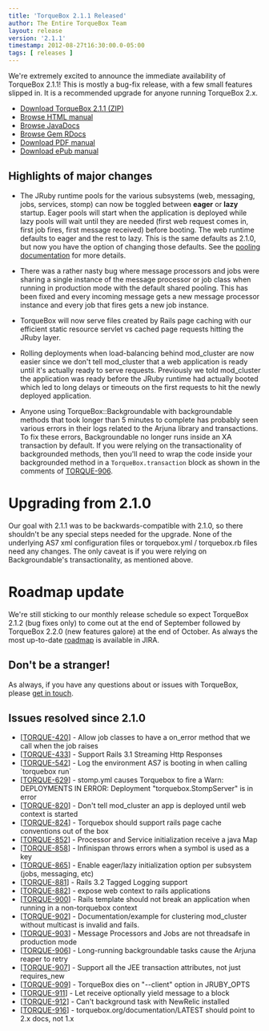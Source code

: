 ```yaml
---
title: 'TorqueBox 2.1.1 Released'
author: The Entire TorqueBox Team
layout: release
version: '2.1.1'
timestamp: 2012-08-27t16:30:00.0-05:00
tags: [ releases ]
---
```


We're extremely excited to announce the immediate availability of
TorqueBox 2.1.1! This is mostly a bug-fix release, with a few small
features slipped in. It is a recommended upgrade for anyone running
TorqueBox 2.x.

* [Download TorqueBox 2.1.1 (ZIP)][download]
* [Browse HTML manual][htmldocs]
* [Browse JavaDocs][javadocs]
* [Browse Gem RDocs][rdocs]
* [Download PDF manual][pdfdocs]
* [Download ePub manual][epubdocs]

## Highlights of major changes

* The JRuby runtime pools for the various subsystems (web, messaging,
  jobs, services, stomp) can now be toggled between **eager** or
  **lazy** startup. Eager pools will start when the application is
  deployed while lazy pools will wait until they are needed (first web
  request comes in, first job fires, first message received) before
  booting. The web runtime defaults to eager and the rest to
  lazy. This is the same defaults as 2.1.0, but now you have the
  option of changing those defaults. See the [pooling
  documentation][pooling_docs] for more details.

* There was a rather nasty bug where message processors and jobs were
  sharing a single instance of the message processor or job class when
  running in production mode with the default shared pooling. This has
  been fixed and every incoming message gets a new message processor
  instance and every job that fires gets a new job instance.

* TorqueBox will now serve files created by Rails page caching with
  our efficient static resource servlet vs cached page requests
  hitting the JRuby layer.

* Rolling deployments when load-balancing behind mod_cluster are now
  easier since we don't tell mod_cluster that a web application is
  ready until it's actually ready to serve requests. Previously we
  told mod_cluster the application was ready before the JRuby runtime
  had actually booted which led to long delays or timeouts on the
  first requests to hit the newly deployed application.

* Anyone using TorqueBox::Backgroundable with backgroundable methods
  that took longer than 5 minutes to complete has probably seen
  various errors in their logs related to the Arjuna library and
  transactions. To fix these errors, Backgroundable no longer runs
  inside an XA transaction by default. If you were relying on the
  transactionality of backgrounded methods, then you'll need to wrap
  the code inside your backgrounded method in a
  `TorqueBox.transaction` block as shown in the comments of
  [TORQUE-906][torque-906].

# Upgrading from 2.1.0

Our goal with 2.1.1 was to be backwards-compatible with 2.1.0, so
there shouldn't be any special steps needed for the upgrade. None of
the underlying AS7 xml configuration files or torquebox.yml /
torquebox.rb files need any changes. The only caveat is if you were
relying on Backgroundable's transactionality, as mentioned above.

# Roadmap update

We're still sticking to our monthly release schedule so expect
TorqueBox 2.1.2 (bug fixes only) to come out at the end of September
followed by TorqueBox 2.2.0 (new features galore) at the end of
October. As always the most up-to-date [roadmap][] is available in
JIRA.

## Don't be a stranger!

As always, if you have any questions about or issues with TorqueBox, please [get in touch][community].

## Issues resolved since 2.1.0

<ul>
<li>[<a href='https://issues.jboss.org/browse/TORQUE-420'>TORQUE-420</a>] -         Allow job classes to have a on_error method that we call when the job raises
</li>
<li>[<a href='https://issues.jboss.org/browse/TORQUE-433'>TORQUE-433</a>] -         Support Rails 3.1 Streaming Http Responses
</li>
<li>[<a href='https://issues.jboss.org/browse/TORQUE-542'>TORQUE-542</a>] -         Log the environment AS7 is booting in when calling `torquebox run`
</li>
<li>[<a href='https://issues.jboss.org/browse/TORQUE-629'>TORQUE-629</a>] -         stomp.yml causes Torquebox to fire a Warn: DEPLOYMENTS IN ERROR:   Deployment &quot;torquebox.StompServer&quot; is in error
</li>
<li>[<a href='https://issues.jboss.org/browse/TORQUE-820'>TORQUE-820</a>] -         Don&#39;t tell mod_cluster an app is deployed until web context is started
</li>
<li>[<a href='https://issues.jboss.org/browse/TORQUE-824'>TORQUE-824</a>] -         Torquebox should support rails page cache conventions out of the box
</li>
<li>[<a href='https://issues.jboss.org/browse/TORQUE-852'>TORQUE-852</a>] -         Processor and Service initialization receive a java Map
</li>
<li>[<a href='https://issues.jboss.org/browse/TORQUE-858'>TORQUE-858</a>] -         Infinispan throws errors when a symbol is used as a key
</li>
<li>[<a href='https://issues.jboss.org/browse/TORQUE-865'>TORQUE-865</a>] -         Enable eager/lazy initialization option per subsystem (jobs, messaging, etc)
</li>
<li>[<a href='https://issues.jboss.org/browse/TORQUE-881'>TORQUE-881</a>] -         Rails 3.2 Tagged Logging support
</li>
<li>[<a href='https://issues.jboss.org/browse/TORQUE-882'>TORQUE-882</a>] -         expose web context to rails applications
</li>
<li>[<a href='https://issues.jboss.org/browse/TORQUE-900'>TORQUE-900</a>] -         Rails template should not break an application when running in a non-torquebox context
</li>
<li>[<a href='https://issues.jboss.org/browse/TORQUE-902'>TORQUE-902</a>] -         Documentation/example for clustering mod_cluster without multicast is invalid and fails.
</li>
<li>[<a href='https://issues.jboss.org/browse/TORQUE-903'>TORQUE-903</a>] -         Message Processors and Jobs are not threadsafe in production mode
</li>
<li>[<a href='https://issues.jboss.org/browse/TORQUE-906'>TORQUE-906</a>] -         Long-running backgroundable tasks cause the Arjuna reaper to retry
</li>
<li>[<a href='https://issues.jboss.org/browse/TORQUE-907'>TORQUE-907</a>] -         Support all the JEE transaction attributes, not just requires_new
</li>
<li>[<a href='https://issues.jboss.org/browse/TORQUE-909'>TORQUE-909</a>] -         TorqueBox dies on &quot;--client&quot; option in JRUBY_OPTS
</li>
<li>[<a href='https://issues.jboss.org/browse/TORQUE-911'>TORQUE-911</a>] -         Let receive optionally yield message to a block
</li>
<li>[<a href='https://issues.jboss.org/browse/TORQUE-912'>TORQUE-912</a>] -         Can&#39;t background task with NewRelic installed
</li>
<li>[<a href='https://issues.jboss.org/browse/TORQUE-916'>TORQUE-916</a>] -         torquebox.org/documentation/LATEST should point to 2.x docs, not 1.x
</li>
</ul>



[download]:         /release/org/torquebox/torquebox-dist/2.1.1/torquebox-dist-2.1.1-bin.zip
[htmldocs]:         /documentation/2.1.1
[javadocs]:         /documentation/2.1.1/javadoc/
[rdocs]:            /documentation/2.1.1/yardoc/
[pdfdocs]:          /release/org/torquebox/torquebox-docs-en_US/2.1.1/torquebox-docs-en_US-2.1.1.pdf
[epubdocs]:         /release/org/torquebox/torquebox-docs-en_US/2.1.1/torquebox-docs-en_US-2.1.1.epub
[pooling_docs]:     /documentation/2.1.1/pooling.html#pooling-configuration
[torque-906]:       https://issues.jboss.org/browse/TORQUE-906
[roadmap]:          https://issues.jboss.org/browse/TORQUE?selectedTab=com.atlassian.jira.plugin.system.project%3Aroadmap-panel
[community]:        /community
